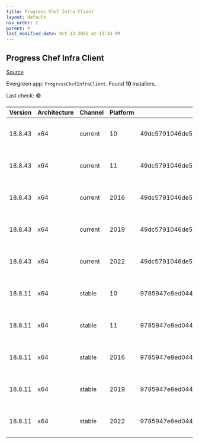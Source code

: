 ```yaml
---
title: Progress Chef Infra Client
layout: default
nav_order: 2
parent: P
last_modified_date: Oct 13 2025 at 12:34 PM
---
```


## Progress Chef Infra Client

[Source](https://www.chef.io/products/chef-infra)

Evergreen app: `ProgressChefInfraClient`. Found **10** installers.

Last check: 🟢

| Version | Architecture | Channel | Platform | Sha256                                                           | URI                                                                                                                                                                                              |
| ------- | ------------ | ------- | -------- | ---------------------------------------------------------------- | ------------------------------------------------------------------------------------------------------------------------------------------------------------------------------------------------ |
| 18.8.43 | x64          | current | 10       | 49dc5791046de519ba81ec251648e5ad208f98c0a496872bad1ec0b973865f3f | [https://packages.chef.io/files/current/chef/18.8.43/windows/10/chef-client-18.8.43-1-x64.msi](https://packages.chef.io/files/current/chef/18.8.43/windows/10/chef-client-18.8.43-1-x64.msi)     |
| 18.8.43 | x64          | current | 11       | 49dc5791046de519ba81ec251648e5ad208f98c0a496872bad1ec0b973865f3f | [https://packages.chef.io/files/current/chef/18.8.43/windows/11/chef-client-18.8.43-1-x64.msi](https://packages.chef.io/files/current/chef/18.8.43/windows/11/chef-client-18.8.43-1-x64.msi)     |
| 18.8.43 | x64          | current | 2016     | 49dc5791046de519ba81ec251648e5ad208f98c0a496872bad1ec0b973865f3f | [https://packages.chef.io/files/current/chef/18.8.43/windows/2016/chef-client-18.8.43-1-x64.msi](https://packages.chef.io/files/current/chef/18.8.43/windows/2016/chef-client-18.8.43-1-x64.msi) |
| 18.8.43 | x64          | current | 2019     | 49dc5791046de519ba81ec251648e5ad208f98c0a496872bad1ec0b973865f3f | [https://packages.chef.io/files/current/chef/18.8.43/windows/2019/chef-client-18.8.43-1-x64.msi](https://packages.chef.io/files/current/chef/18.8.43/windows/2019/chef-client-18.8.43-1-x64.msi) |
| 18.8.43 | x64          | current | 2022     | 49dc5791046de519ba81ec251648e5ad208f98c0a496872bad1ec0b973865f3f | [https://packages.chef.io/files/current/chef/18.8.43/windows/2022/chef-client-18.8.43-1-x64.msi](https://packages.chef.io/files/current/chef/18.8.43/windows/2022/chef-client-18.8.43-1-x64.msi) |
| 18.8.11 | x64          | stable  | 10       | 9785947e8ed044cb3896d0c4d9d2993378874a4a15abaa41ddc012b93c2002eb | [https://packages.chef.io/files/stable/chef/18.8.11/windows/10/chef-client-18.8.11-1-x64.msi](https://packages.chef.io/files/stable/chef/18.8.11/windows/10/chef-client-18.8.11-1-x64.msi)       |
| 18.8.11 | x64          | stable  | 11       | 9785947e8ed044cb3896d0c4d9d2993378874a4a15abaa41ddc012b93c2002eb | [https://packages.chef.io/files/stable/chef/18.8.11/windows/11/chef-client-18.8.11-1-x64.msi](https://packages.chef.io/files/stable/chef/18.8.11/windows/11/chef-client-18.8.11-1-x64.msi)       |
| 18.8.11 | x64          | stable  | 2016     | 9785947e8ed044cb3896d0c4d9d2993378874a4a15abaa41ddc012b93c2002eb | [https://packages.chef.io/files/stable/chef/18.8.11/windows/11/chef-client-18.8.11-1-x64.msi](https://packages.chef.io/files/stable/chef/18.8.11/windows/11/chef-client-18.8.11-1-x64.msi)       |
| 18.8.11 | x64          | stable  | 2019     | 9785947e8ed044cb3896d0c4d9d2993378874a4a15abaa41ddc012b93c2002eb | [https://packages.chef.io/files/stable/chef/18.8.11/windows/11/chef-client-18.8.11-1-x64.msi](https://packages.chef.io/files/stable/chef/18.8.11/windows/11/chef-client-18.8.11-1-x64.msi)       |
| 18.8.11 | x64          | stable  | 2022     | 9785947e8ed044cb3896d0c4d9d2993378874a4a15abaa41ddc012b93c2002eb | [https://packages.chef.io/files/stable/chef/18.8.11/windows/11/chef-client-18.8.11-1-x64.msi](https://packages.chef.io/files/stable/chef/18.8.11/windows/11/chef-client-18.8.11-1-x64.msi)       |
